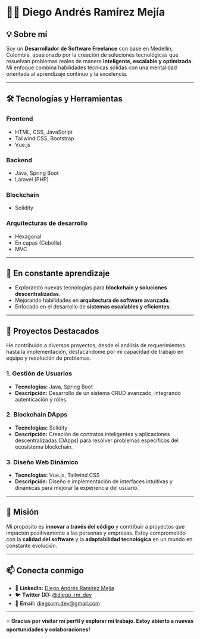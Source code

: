 # 👨‍💻 Diego Andrés Ramírez Mejía  

## 💡 Sobre mí  
Soy un **Desarrollador de Software Freelance** con base en Medellín, Colombia, apasionado por la creación de soluciones tecnológicas que resuelvan problemas reales de manera **inteligente, escalable y optimizada**. Mi enfoque combina habilidades técnicas sólidas con una mentalidad orientada al aprendizaje continuo y la excelencia.  

---

## 🛠️ Tecnologías y Herramientas  

### **Frontend**  
- HTML, CSS, JavaScript  
- Tailwind CSS, Bootstrap  
- Vue.js  

### **Backend**  
- Java, Spring Boot  
- Laravel (PHP)  

### **Blockchain**  
- Solidity  

### **Arquitecturas de desarrollo**  
- Hexagonal  
- En capas (Cebolla)  
- MVC  

---

## 🌱 En constante aprendizaje  
- Explorando nuevas tecnologías para **blockchain y soluciones descentralizadas**.  
- Mejorando habilidades en **arquitectura de software avanzada**.  
- Enfocado en el desarrollo de **sistemas escalables y eficientes**.  

---

## 🔗 Proyectos Destacados  
He contribuido a diversos proyectos, desde el análisis de requerimientos hasta la implementación, destacándome por mi capacidad de trabajo en equipo y resolución de problemas.  

### **1. Gestión de Usuarios**  
- **Tecnologías:** Java, Spring Boot  
- **Descripción:** Desarrollo de un sistema CRUD avanzado, integrando autenticación y roles.  

### **2. Blockchain DApps**  
- **Tecnologías:** Solidity  
- **Descripción:** Creación de contratos inteligentes y aplicaciones descentralizadas (DApps) para resolver problemas específicos del ecosistema blockchain.  

### **3. Diseño Web Dinámico**  
- **Tecnologías:** Vue.js, Tailwind CSS  
- **Descripción:** Diseño e implementación de interfaces intuitivas y dinámicas para mejorar la experiencia del usuario.  

---

## 🚀 Misión  
Mi propósito es **innovar a través del código** y contribuir a proyectos que impacten positivamente a las personas y empresas. Estoy comprometido con la **calidad del software** y la **adaptabilidad tecnológica** en un mundo en constante evolución.  

---

## 📫 Conecta conmigo  
- 💼 **LinkedIn:** [Diego Andrés Ramírez Mejía](https://www.linkedin.com/in/diego-andres-ramirez-mejia-1584a5323)  
- 🐦 **Twitter (X):** [@diego_rm_dev](https://x.com/diego_rm_dev)  
- 📧 **Email:** diego.rm.dev@gmail.com  

---

⭐ **Gracias por visitar mi perfil y explorar mi trabajo. Estoy abierto a nuevas oportunidades y colaboraciones!**  
